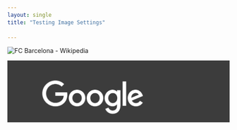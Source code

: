 ```yaml
---
layout: single
title: "Testing Image Settings"

---
```


![FC Barcelona - Wikipedia](https://upload.wikimedia.org/wikipedia/en/thumb/4/47/FC_Barcelona_%28crest%29.svg/230px-FC_Barcelona_%28crest%29.svg.png)

![Screenshot 2025-10-08 at 7.18.23 PM.png](assets_2025-10-8-testing-image-settings/e3eb33f98d6daf7e2c7b9e8f059f2469376fbe7e.png)


